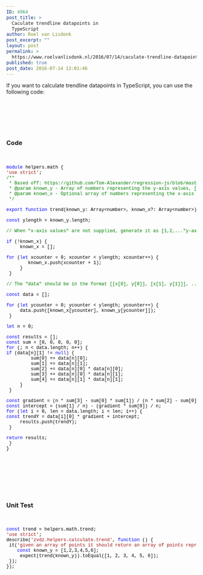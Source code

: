 ```yaml
---
ID: 4964
post_title: >
  Caculate trendline datapoints in
  TypeScript
author: Roel van Lisdonk
post_excerpt: ""
layout: post
permalink: >
  https://www.roelvanlisdonk.nl/2016/07/14/caculate-trendline-datapoints-in-typescript/
published: true
post_date: 2016-07-14 13:01:46
---
```

If you want to calculate trendline datapoints in TypeScript, you can use the following code:

&nbsp;

&nbsp;

&nbsp;
<h3>Code</h3>
&nbsp;

<pre>
<span style="color: blue; font-family: Courier New; font-size: 9pt;">module <span style="color: black;">helpers.math {</span></span><span style="color: black; font-family: Courier New; font-size: 9pt;">
<span style="color: #a31515;">'use strict'<span style="color: black;">;</span></span></span><span style="color: black; font-family: Courier New; font-size: 9pt;">
<span style="color: green;">/**<span style="color: black;">
</span></span></span><span style="color: green; font-family: Courier New; font-size: 9pt;"> * Based off: https://github.com/Tom-Alexander/regression-js/blob/master/src/regression.js<span style="color: black;">
</span></span><span style="color: green; font-family: Courier New; font-size: 9pt;"> * @param known_y - Array of numbers representing the y-axis values, [1, 2, ...].<span style="color: black;">
</span></span><span style="color: green; font-family: Courier New; font-size: 9pt;"> * @param known_x - Optional array of numbers representing the x-axis values, when not supplied this parameter will be [1,2,..."y-axis values total count"].<span style="color: black;">
</span></span><span style="color: green; font-family: Courier New; font-size: 9pt;"> */<span style="color: black;">
</span></span><span style="color: black; font-family: Courier New; font-size: 9pt;">
<span style="color: blue;">export <span style="color: black;"><span style="color: blue;">function<span style="color: black;"> trend(known_y: Array&lt;number&gt;, known_x?: Array&lt;number&gt;): Array&lt;number&gt; {
</span></span></span></span></span><span style="color: black; font-family: Courier New; font-size: 9pt;">
<span style="color: blue;">const<span style="color: black;"> ylength = known_y.length;
</span></span></span><span style="color: black; font-family: Courier New; font-size: 9pt;">
<span style="color: green;">// When "x-axis values" are not supplied, generate it as [1,2,..."y-axis values total count"].<span style="color: black;">
</span></span></span><span style="color: black; font-family: Courier New; font-size: 9pt;">
<span style="color: blue;">if<span style="color: black;"> (!known_x) {
</span></span></span><span style="color: black; font-family: Courier New; font-size: 9pt;">     known_x = [];
</span><span style="color: black; font-family: Courier New; font-size: 9pt;">
<span style="color: blue;">for<span style="color: black;"> (<span style="color: blue;">let<span style="color: black;"> xcounter = 0; xcounter &lt; ylength; xcounter++) {
</span></span></span></span></span><span style="color: black; font-family: Courier New; font-size: 9pt;">        known_x.push(xcounter + 1);
</span><span style="color: black; font-family: Courier New; font-size: 9pt;">     }
</span><span style="color: black; font-family: Courier New; font-size: 9pt;"> }
</span><span style="color: black; font-family: Courier New; font-size: 9pt;">
<span style="color: green;">// The "data" should be in the format [[x[0], y[0]], [x[1], y[1]]], ...].<span style="color: black;">
</span></span></span><span style="color: black; font-family: Courier New; font-size: 9pt;">
<span style="color: blue;">const<span style="color: black;"> data = [];
</span></span></span><span style="color: black; font-family: Courier New; font-size: 9pt;">
<span style="color: blue;">for<span style="color: black;"> (<span style="color: blue;">let<span style="color: black;"> ycounter = 0; ycounter &lt; ylength; ycounter++) {
</span></span></span></span></span><span style="color: black; font-family: Courier New; font-size: 9pt;">     data.push([known_x[ycounter], known_y[ycounter]]);
</span><span style="color: black; font-family: Courier New; font-size: 9pt;"> }
</span><span style="color: black; font-family: Courier New; font-size: 9pt;">
<span style="color: blue;">let<span style="color: black;"> n = 0;
</span></span></span><span style="color: black; font-family: Courier New; font-size: 9pt;">
<span style="color: blue;">const<span style="color: black;"> results = [];</span></span></span><span style="color: black; font-family: Courier New; font-size: 9pt;">
<span style="color: blue;">const<span style="color: black;"> sum = [0, 0, 0, 0, 0];</span></span></span><span style="color: black; font-family: Courier New; font-size: 9pt;">
<span style="color: blue;">for<span style="color: black;"> (; n &lt; data.length; n++) {</span></span></span><span style="color: black; font-family: Courier New; font-size: 9pt;">
<span style="color: blue;">if<span style="color: black;"> (data[n][1] != <span style="color: blue;">null<span style="color: black;">) {
</span></span></span></span></span><span style="color: black; font-family: Courier New; font-size: 9pt;">         sum[0] += data[n][0];
</span><span style="color: black; font-family: Courier New; font-size: 9pt;">         sum[1] += data[n][1];
</span><span style="color: black; font-family: Courier New; font-size: 9pt;">         sum[2] += data[n][0] * data[n][0];
</span><span style="color: black; font-family: Courier New; font-size: 9pt;">         sum[3] += data[n][0] * data[n][1];
</span><span style="color: black; font-family: Courier New; font-size: 9pt;">         sum[4] += data[n][1] * data[n][1];
</span><span style="color: black; font-family: Courier New; font-size: 9pt;">     }
</span><span style="color: black; font-family: Courier New; font-size: 9pt;"> }
</span><span style="color: black; font-family: Courier New; font-size: 9pt;">
<span style="color: blue;">const<span style="color: black;"> gradient = (n * sum[3] - sum[0] * sum[1]) / (n * sum[2] - sum[0] * sum[0]);</span></span></span><span style="color: black; font-family: Courier New; font-size: 9pt;">
<span style="color: blue;">const<span style="color: black;"> intercept = (sum[1] / n) - (gradient * sum[0]) / n;</span></span></span><span style="color: black; font-family: Courier New; font-size: 9pt;">
<span style="color: blue;">for<span style="color: black;"> (<span style="color: blue;">let<span style="color: black;"> i = 0, len = data.length; i &lt; len; i++) {</span></span></span></span></span><span style="color: black; font-family: Courier New; font-size: 9pt;">
<span style="color: blue;">const<span style="color: black;"> trendY = data[i][0] * gradient + intercept;
</span></span></span><span style="color: black; font-family: Courier New; font-size: 9pt;">     results.push(trendY);
</span><span style="color: black; font-family: Courier New; font-size: 9pt;"> }
</span><span style="color: black; font-family: Courier New; font-size: 9pt;">
<span style="color: blue;">return<span style="color: black;"> results;
</span></span></span><span style="color: black; font-family: Courier New; font-size: 9pt;"> }
</span><span style="color: black; font-family: Courier New; font-size: 9pt;">}
</span>
</pre>
&nbsp;

&nbsp;

&nbsp;
<h3>Unit Test</h3>
&nbsp;
<pre>
<span style="color: blue; font-family: Courier New; font-size: 9pt;">const<span style="color: black;"> trend = helpers.math.trend;
</span></span><span style="color: #a31515; font-family: Courier New; font-size: 9pt;">'use strict'<span style="color: black;">;
</span></span><span style="color: black; font-family: Courier New; font-size: 9pt;">describe(<span style="color: #a31515;">'zvdz.helpers.calculate.trend'<span style="color: black;">, <span style="color: blue;">function<span style="color: black;"> () {
</span></span></span></span></span><span style="color: black; font-family: Courier New; font-size: 9pt;"> it(<span style="color: #a31515;">'given an array of points it should return an array of points representing the trendline of the given points.'<span style="color: black;">, <span style="color: blue;">function<span style="color: black;"> () {
</span></span></span></span></span><span style="color: black; font-family: Courier New; font-size: 9pt;"><span style="color: blue;">    const<span style="color: black;"> known_y = [1,2,3,4,5,6];
</span></span></span><span style="color: black; font-family: Courier New; font-size: 9pt;">     expect(trend(known_y)).toEqual([1, 2, 3, 4, 5, 6]);
</span><span style="color: black; font-family: Courier New; font-size: 9pt;"> });
</span><span style="color: black; font-family: Courier New; font-size: 9pt;">});
</span>
</pre>